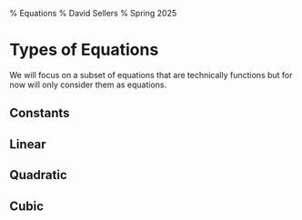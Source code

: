 % Equations
% David Sellers
% Spring 2025

# Types of Equations
We will focus on a subset of equations that are technically functions but for now will only consider them as equations.

## Constants

## Linear

## Quadratic

## Cubic
